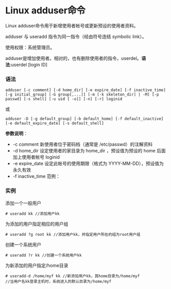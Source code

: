 
# Linux adduser命令



Linux adduser命令用于新增使用者帐号或更新预设的使用者资料。

adduser 与 useradd 指令为同一指令（经由符号连结 symbolic link）。

使用权限：系统管理员。

adduser是增加使用者。相对的，也有删除使用者的指令，userdel。**语法**:userdel [login ID]

### 语法

```
adduser [-c comment] [-d home_dir] [-e expire_date] [-f inactive_time] [-g initial_group] [-G group[,...]] [-m [-k skeleton_dir] | -M] [-p passwd] [-s shell] [-u uid [ -o]] [-n] [-r] loginid
```

或

```
adduser -D [-g default_group] [-b default_home] [-f default_inactive] [-e default_expire_date] [-s default_shell]
```

**参数说明**：

*   -c comment 新使用者位于密码档（通常是 /etc/passwd）的注解资料
*   -d home_dir 设定使用者的家目录为 home_dir ，预设值为预设的 home 后面加上使用者帐号 loginid
*   -e expire_date 设定此帐号的使用期限（格式为 YYYY-MM-DD），预设值为永久有效
*   -f inactive_time 范例：

### 实例

添加一个一般用户

```
# useradd kk //添加用户kk
```

为添加的用户指定相应的用户组

```
# useradd ?g root kk //添加用户kk，并指定用户所在的组为root用户组
```

创建一个系统用户

```
# useradd ?r kk //创建一个系统用户kk
```

为新添加的用户指定/home目录

```
# useradd-d /home/myf kk //新添加用户kk，其home目录为/home/myf
//当用户名kk登录主机时，系统进入的默认目录为/home/myf

```



